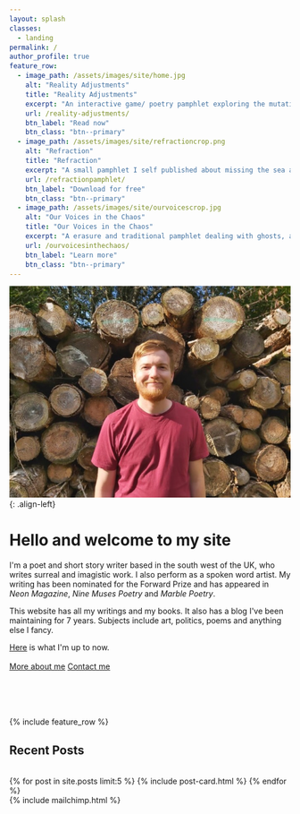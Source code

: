 ```yaml
---
layout: splash
classes:
  - landing
permalink: /
author_profile: true
feature_row:
  - image_path: /assets/images/site/home.jpg
    alt: "Reality Adjustments"
    title: "Reality Adjustments"
    excerpt: "An interactive game/ poetry pamphlet exploring the mutating streets of a strange city."
    url: /reality-adjustments/
    btn_label: "Read now"
    btn_class: "btn--primary"
  - image_path: /assets/images/site/refractioncrop.png
    alt: "Refraction"
    title: "Refraction"
    excerpt: "A small pamphlet I self published about missing the sea and trying to find peace in chaotic times"
    url: /refractionpamphlet/
    btn_label: "Download for free"
    btn_class: "btn--primary"
  - image_path: /assets/images/site/ourvoicescrop.jpg
    alt: "Our Voices in the Chaos"
    title: "Our Voices in the Chaos"
    excerpt: "A erasure and traditional pamphlet dealing with ghosts, apocalypses and anxiety."
    url: /ourvoicesinthechaos/
    btn_label: "Learn more"
    btn_class: "btn--primary"
---
```

![image-left](/assets/images/site/headshotsmall.jpg){: .align-left}

# Hello and welcome to my site

I'm a poet and short story writer based in the south west of the UK, who writes surreal and imagistic work. I also perform as a spoken word artist. My writing has been nominated for the Forward Prize and has appeared in <em>Neon Magazine</em>, <em>Nine Muses Poetry</em> and <em>Marble Poetry</em>.

This website has all my writings and my books. It also has a blog I've been maintaining for 7 years. Subjects include art, politics, poems and anything else I fancy.

[Here](https://notes.davidralphlewis.co.uk/now) is what I'm up to now.
<br>
<br>
<a href="/about/" class="btn btn--primary">More about me</a> <a href="mailto:contact@davidralphlewis.co.uk" class="btn btn--primary">Contact me</a>
<br>
<br>
<br>
<br>
<br>

{% include feature_row %}

<h2>Recent Posts</h2>
<br>
{% for post in site.posts limit:5 %}
{% include post-card.html %}
{% endfor %}

<div class="notice--primary">
{% include mailchimp.html %}
</div>